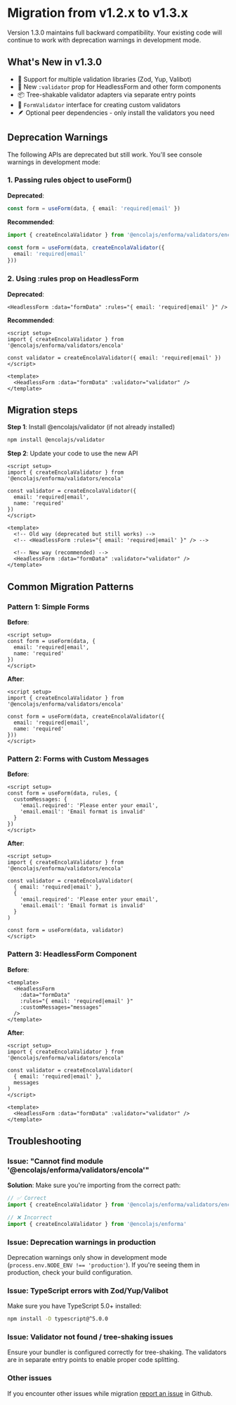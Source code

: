 # Migration from v1.2.x to v1.3.x

Version 1.3.0 maintains full backward compatibility. Your existing code will continue to work with deprecation warnings in development mode.

## What's New in v1.3.0

- 🎯 Support for multiple validation libraries (Zod, Yup, Valibot)
- 🔧 New `:validator` prop for HeadlessForm and other form components
- 📦 Tree-shakable validator adapters via separate entry points
- 🎨 `FormValidator` interface for creating custom validators
- 🪶 Optional peer dependencies - only install the validators you need

## Deprecation Warnings

The following APIs are deprecated but still work. You'll see console warnings in development mode:

### 1. Passing rules object to useForm()

**Deprecated**:
```typescript
const form = useForm(data, { email: 'required|email' })
```

**Recommended**:
```typescript
import { createEncolaValidator } from '@encolajs/enforma/validators/encola'

const form = useForm(data, createEncolaValidator({
  email: 'required|email'
}))
```

### 2. Using :rules prop on HeadlessForm

**Deprecated**:
```vue
<HeadlessForm :data="formData" :rules="{ email: 'required|email' }" />
```

**Recommended**:
```vue
<script setup>
import { createEncolaValidator } from '@encolajs/enforma/validators/encola'

const validator = createEncolaValidator({ email: 'required|email' })
</script>

<template>
  <HeadlessForm :data="formData" :validator="validator" />
</template>
```

## Migration steps

**Step 1**: Install @encolajs/validator (if not already installed)

```bash
npm install @encolajs/validator
```

**Step 2**: Update your code to use the new API

```vue
<script setup>
import { createEncolaValidator } from '@encolajs/enforma/validators/encola'

const validator = createEncolaValidator({
  email: 'required|email',
  name: 'required'
})
</script>

<template>
  <!-- Old way (deprecated but still works) -->
  <!-- <HeadlessForm :rules="{ email: 'required|email' }" /> -->

  <!-- New way (recommended) -->
  <HeadlessForm :data="formData" :validator="validator" />
</template>
```

## Common Migration Patterns

### Pattern 1: Simple Forms

**Before**:
```vue
<script setup>
const form = useForm(data, {
  email: 'required|email',
  name: 'required'
})
</script>
```

**After**:
```vue
<script setup>
import { createEncolaValidator } from '@encolajs/enforma/validators/encola'

const form = useForm(data, createEncolaValidator({
  email: 'required|email',
  name: 'required'
}))
</script>
```

### Pattern 2: Forms with Custom Messages

**Before**:
```vue
<script setup>
const form = useForm(data, rules, {
  customMessages: {
    'email.required': 'Please enter your email',
    'email.email': 'Email format is invalid'
  }
})
</script>
```

**After**:
```vue
<script setup>
import { createEncolaValidator } from '@encolajs/enforma/validators/encola'

const validator = createEncolaValidator(
  { email: 'required|email' },
  {
    'email.required': 'Please enter your email',
    'email.email': 'Email format is invalid'
  }
)

const form = useForm(data, validator)
</script>
```

### Pattern 3: HeadlessForm Component

**Before**:
```vue
<template>
  <HeadlessForm
    :data="formData"
    :rules="{ email: 'required|email' }"
    :customMessages="messages"
  />
</template>
```

**After**:
```vue
<script setup>
import { createEncolaValidator } from '@encolajs/enforma/validators/encola'

const validator = createEncolaValidator(
  { email: 'required|email' },
  messages
)
</script>

<template>
  <HeadlessForm :data="formData" :validator="validator" />
</template>
```

## Troubleshooting

### Issue: "Cannot find module '@encolajs/enforma/validators/encola'"

**Solution**: Make sure you're importing from the correct path:

```typescript
// ✅ Correct
import { createEncolaValidator } from '@encolajs/enforma/validators/encola'

// ❌ Incorrect
import { createEncolaValidator } from '@encolajs/enforma'
```

### Issue: Deprecation warnings in production

Deprecation warnings only show in development mode (`process.env.NODE_ENV !== 'production'`). If you're seeing them in production, check your build configuration.

### Issue: TypeScript errors with Zod/Yup/Valibot

Make sure you have TypeScript 5.0+ installed:

```bash
npm install -D typescript@^5.0.0
```

### Issue: Validator not found / tree-shaking issues

Ensure your bundler is configured correctly for tree-shaking. The validators are in separate entry points to enable proper code splitting.

### Other issues

If you encounter other issues while migration [report an issue](https://github.com/encolajs/encolajs-enforma/issues) in Github.
